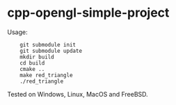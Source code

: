 # cpp-opengl-simple-project

Usage:

```
    git submodule init
    git submodule update
    mkdir build
    cd build
    cmake ..
    make red_triangle
    ./red_triangle
```

Tested on Windows, Linux, MacOS and FreeBSD.
